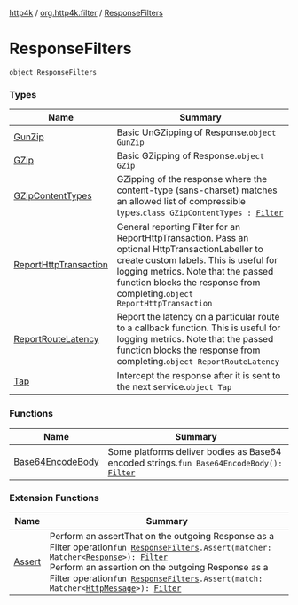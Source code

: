 [http4k](../../index.md) / [org.http4k.filter](../index.md) / [ResponseFilters](./index.md)

# ResponseFilters

`object ResponseFilters`

### Types

| Name | Summary |
|---|---|
| [GunZip](-gun-zip/index.md) | Basic UnGZipping of Response.`object GunZip` |
| [GZip](-g-zip/index.md) | Basic GZipping of Response.`object GZip` |
| [GZipContentTypes](-g-zip-content-types/index.md) | GZipping of the response where the content-type (sans-charset) matches an allowed list of compressible types.`class GZipContentTypes : `[`Filter`](../../org.http4k.core/-filter/index.md) |
| [ReportHttpTransaction](-report-http-transaction/index.md) | General reporting Filter for an ReportHttpTransaction. Pass an optional HttpTransactionLabeller to create custom labels. This is useful for logging metrics. Note that the passed function blocks the response from completing.`object ReportHttpTransaction` |
| [ReportRouteLatency](-report-route-latency/index.md) | Report the latency on a particular route to a callback function. This is useful for logging metrics. Note that the passed function blocks the response from completing.`object ReportRouteLatency` |
| [Tap](-tap/index.md) | Intercept the response after it is sent to the next service.`object Tap` |

### Functions

| Name | Summary |
|---|---|
| [Base64EncodeBody](-base64-encode-body.md) | Some platforms deliver bodies as Base64 encoded strings.`fun Base64EncodeBody(): `[`Filter`](../../org.http4k.core/-filter/index.md) |

### Extension Functions

| Name | Summary |
|---|---|
| [Assert](../-assert.md) | Perform an assertThat on the outgoing Response as a Filter operation`fun `[`ResponseFilters`](./index.md)`.Assert(matcher: Matcher<`[`Response`](../../org.http4k.core/-response/index.md)`>): `[`Filter`](../../org.http4k.core/-filter/index.md)<br>Perform an assertion on the outgoing Response as a Filter operation`fun `[`ResponseFilters`](./index.md)`.Assert(match: Matcher<`[`HttpMessage`](../../org.http4k.core/-http-message/index.md)`>): `[`Filter`](../../org.http4k.core/-filter/index.md) |
